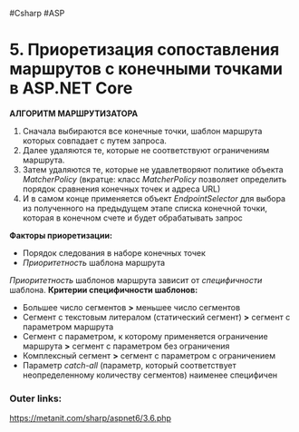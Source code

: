 #Csharp #ASP

# 5. Приоретизация сопоставления маршрутов с конечными точками в ASP.NET Core

**АЛГОРИТМ МАРШРУТИЗАТОРА**
1. Сначала выбираются все конечные точки, шаблон маршрута которых совпадает с путем запроса.
2. Далее удаляются те, которые не соответствуют ограничениям маршрута.
3. Затем удаляются те, которые не удавлетворяют политике объекта *MatcherPolicy* (вкратце: класс *MatcherPolicy* позволяет определить порядок сравнения конечных точек и адреса URL)
4. И в самом конце применяется объект *EndpointSelector* для выбора из полученного на предыдущем этапе списка конечной точки, которая в конечном счете и будет обрабатывать запрос

**Факторы приоретизации:**
- Порядок следования в наборе конечных точек
- *Приоритетность* шаблона маршрута

*Приоритетность* шаблонов маршрута зависит от *специфичности* шаблона. 
**Критерии специфичности шаблонов:**
- Большее число сегментов **>** меньшее число сегментов
- Сегмент с текстовым литералом (статический сегмент) **>** сегмент с параметром маршрута
- Сегмент с параметром, к которому применяется ограничение маршрута **>** сегмент с параметром без ограничения
- Комплексный сегмент **>** сегмент с параметром с ограничением
- Параметр *catch-all* (параметр, который соответствует неопределенному количеству сегментов) наименее специфичен

### Outer links:
https://metanit.com/sharp/aspnet6/3.6.php